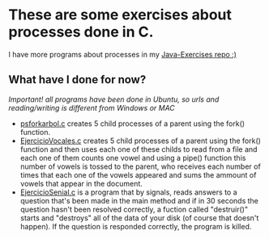 # These are some exercises about processes done in C. #

I have more programs about processes in my 
<a href="https://github.com/thomaswillix/Processes">Java-Exercises repo :)</a>

## What have I done for now? ##
*Important! all programs have been done in Ubuntu, so urls and reading/writing is different from Windows or MAC*
- <a href="https://github.com/thomaswillix/ejerciciosC/psforkarbol.c">psforkarbol.c</a> creates 5 child processes
of a parent using the fork() function.
- <a href="https://github.com/thomaswillix/ejerciciosC/EjercicioVocales.c">EjercicioVocales.c</a> creates 5 child processes
of a parent using the fork() function and then uses each one of these childs to read from a file and each one of them counts
one vowel and using a pipe() function this number of vowels is tossed to the parent, who receives each number of times that
each one of the vowels appeared and sums the ammount of vowels that appear in the document.
- <a href="https://github.com/thomaswillix/ejerciciosC/EjercicioSenial.c">EjercicioSenial.c</a> is a program that
by signals, reads answers to a question that's been made in the main method and if in 30 seconds the question hasn't been
resolved correctly, a fuction called "destruir()" starts and "destroys" all of the data of your disk (of course that doesn't
happen). If the question is responded correctly, the program is killed.
